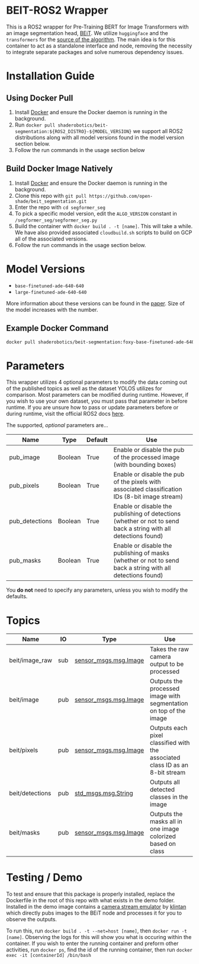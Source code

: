 # BEIT-ROS2 Wrapper

This is a ROS2 wrapper for Pre-Training BERT for Image Transformers with an image segmentation head, [BEiT](https://arxiv.org/abs/2106.08254). We utilize `huggingface` and the `transformers` for the [source of the algorithm](https://huggingface.co/microsoft/beit-base-finetuned-ade-640-640). The main idea is for this container to act as a standalone interface and node, removing the necessity to integrate separate packages and solve numerous dependency issues.


# Installation Guide

## Using Docker Pull
1. Install [Docker](https://www.docker.com/) and ensure the Docker daemon is running in the background.
2. Run ```docker pull shaderobotics/beit-segmentation:${ROS2_DISTRO}-${MODEL_VERSION}``` we support all ROS2 distributions along with all model versions found in the model version section below.
3. Follow the run commands in the usage section below

## Build Docker Image Natively
1. Install [Docker](https://www.docker.com/) and ensure the Docker daemon is running in the background.
2. Clone this repo with ```git pull https://github.com/open-shade/beit_segmentation.git```
3. Enter the repo with ```cd segformer_seg```
4. To pick a specific model version, edit the `ALGO_VERSION` constant in `/segformer_seg/segformer_seg.py`
5. Build the container with ```docker build . -t [name]```. This will take a while. We have also provided associated `cloudbuild.sh` scripts to build on GCP all of the associated versions.
6. Follow the run commands in the usage section below.

# Model Versions

* ```base-finetuned-ade-640-640```
* ```large-finetuned-ade-640-640```

More information about these versions can be found in the [paper](https://arxiv.org/abs/2106.08254). Size of the model increases with the number.

## Example Docker Command

```bash
docker pull shaderobotics/beit-segmentation:foxy-base-finetuned-ade-640-640
```

# Parameters
This wrapper utilizes 4 optional parameters to modify the data coming out of the published topics as well as the dataset YOLOS utilizes for comparison. Most parameters can be modified during runtime. However, if you wish to use your own dataset, you must pass that parameter in before runtime. If you are unsure how to pass or update parameters before or during runtime, visit the official ROS2 docs [here](https://docs.ros.org/en/foxy/Concepts/About-ROS-2-Parameters.html?highlight=parameters#setting-initial-parameter-values-when-running-a-node).

The supported, *optional* parameters are...

| Name        | Type    | Default | Use                                                                 |
|-------------|---------|---------|---------------------------------------------------------------------|
| pub_image   | Boolean | True   | Enable or disable the pub of the processed image (with bounding boxes)                |
| pub_pixels    | Boolean | True   | Enable or disable the pub of the pixels with associated classification IDs (8-bit image stream)           |
| pub_detections   | Boolean | True    | Enable or disable the publishing of detections (whether or not to send back a string with all detections found)   |    
| pub_masks   | Boolean | True    | Enable or disable the publishing of masks (whether or not to send back a string with all detections found)   |    

You __do not__ need to specify any parameters, unless you wish to modify the defaults.

# Topics

| Name                   | IO  | Type                             | Use                                                               |
|------------------------|-----|----------------------------------|-------------------------------------------------------------------|
| beit/image_raw       | sub | [sensor_msgs.msg.Image](http://docs.ros.org/en/noetic/api/sensor_msgs/html/msg/Image.html)            | Takes the raw camera output to be processed                       |
 | beit/image           | pub | [sensor_msgs.msg.Image](http://docs.ros.org/en/noetic/api/sensor_msgs/html/msg/Image.html)            | Outputs the processed image with segmentation on top of the image |
 | beit/pixels           | pub | [sensor_msgs.msg.Image](http://docs.ros.org/en/noetic/api/sensor_msgs/html/msg/Image.html)            | Outputs each pixel classified with the associated class ID as an 8-bit stream |
| beit/detections            | pub | [std_msgs.msg.String](http://docs.ros.org/en/api/std_msgs/html/msg/String.html)              | Outputs all detected classes in the image |
| beit/masks | pub | [sensor_msgs.msg.Image](http://docs.ros.org/en/noetic/api/sensor_msgs/html/msg/Image.html) | Outputs the masks all in one image colorized based on class    |

# Testing / Demo
To test and ensure that this package is properly installed, replace the Dockerfile in the root of this repo with what exists in the demo folder. Installed in the demo image contains a [camera stream emulator](https://github.com/klintan/ros2_video_streamer) by [klintan](https://github.com/klintan) which directly pubs images to the BEiT node and processes it for you to observe the outputs.

To run this, run ```docker build . -t --net=host [name]```, then ```docker run -t [name]```. Observing the logs for this will show you what is occuring within the container. If you wish to enter the running container and preform other activities, run ```docker ps```, find the id of the running container, then run ```docker exec -it [containerId] /bin/bash```